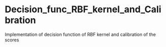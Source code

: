 # Decision_func_RBF_kernel_and_Calibration
Implementation of decision function of RBF kernel and calibration of the scores
